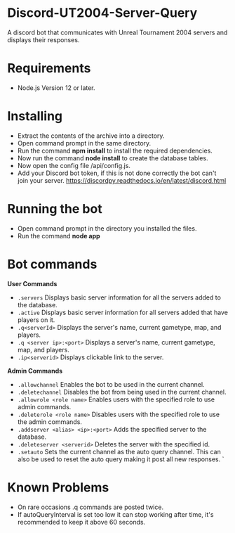 # Discord-UT2004-Server-Query
 A discord bot that communicates with Unreal Tournament 2004 servers and displays their responses.

# Requirements
- Node.js Version 12 or later.

# Installing
- Extract the contents of the archive into a directory.
- Open command prompt in the same directory.
- Run the command **npm install** to install the required dependencies.
- Now run the command **node install** to create the database tables.
- Now open the config file /api/config.js.
- Add your Discord bot token, if this is not done correctly the bot can't join your server. <https://discordpy.readthedocs.io/en/latest/discord.html>

# Running the bot
- Open command prompt in the directory you installed the files.
- Run the command **node app**

# Bot commands

**User Commands**
- `.servers` Displays basic server information for all the servers added to the database.
- `.active` Displays basic server information for all servers added that have players on it.
- `.q<serverId>` Displays the server's name, current gametype, map, and players.
- `.q <server ip>:<port>` Displays a server's name, current gametype, map, and players.
- `.ip<serverid>` Displays clickable link to the server.

**Admin Commands**
- `.allowchannel` Enables the bot to be used in the current channel.
- `.deletechannel` Disables the bot from being used in the current channel.
- `.allowrole <role name>` Enables users with the specified role to use admin commands.
- `.deleterole <role name>` Disables users with the specified role to use the admin commands.
- `.addserver <alias> <ip>:<port>` Adds the specified server to the database.
- `.deleteserver <serverid>` Deletes the server with the specified id.
- `.setauto` Sets the current channel as the auto query channel. This can also be used to reset the auto query making it post all new responses.
`


# Known Problems
- On rare occasions .q commands are posted twice.
- If autoQueryInterval is set too low it can stop working after time, it's recommended to keep it above 60 seconds.